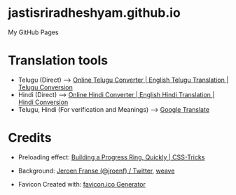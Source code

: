 # jastisriradheshyam.github.io
My GitHub Pages

# Translation tools
- Telugu (Direct) --> [Online Telugu Converter | English Telugu Translation | Telugu Conversion](http://telugu.changathi.com/)
- Hindi (Direct) --> [Online Hindi Converter | English Hindi Translation | Hindi Conversion](http://hindi.changathi.com/)
- Telugu, Hindi (For verification and Meanings) --> [Google Translate](https://translate.google.co.in)

# Credits
- Preloading effect: [Building a Progress Ring, Quickly | CSS-Tricks](https://css-tricks.com/building-progress-ring-quickly/)

- Background: [Jeroen Franse (@jroenf) / Twitter](https://twitter.com/jroenf), [weave](https://leaverou.github.io/css3patterns/#weave)

- Favicon Created with: [favicon.ico Generator](https://www.favicon.cc/)